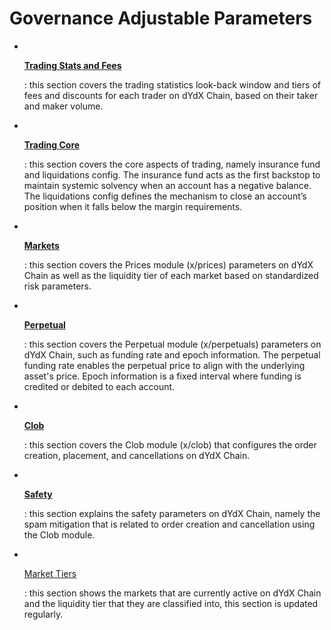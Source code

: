 # Governance Adjustable Parameters

*   ​

    [**Trading Stats and Fees**](https://app.gitbook.com/o/-MeNgGQU0ucT2xo4s8-T/s/cSd7APxHbsYMlFFAeIMP/\~/changes/38/dydx-chain-modules-and-parameters/governance-adjustable-parameters/trading-stats-and-fees)

    : this section covers the trading statistics look-back window and tiers of fees and discounts for each trader on dYdX Chain, based on their taker and maker volume.
*   ​

    [**Trading Core**](https://app.gitbook.com/o/-MeNgGQU0ucT2xo4s8-T/s/cSd7APxHbsYMlFFAeIMP/\~/changes/38/dydx-chain-modules-and-parameters/governance-adjustable-parameters/trading-core)

    : this section covers the core aspects of trading, namely insurance fund and liquidations config. The insurance fund acts as the first backstop to maintain systemic solvency when an account has a negative balance. The liquidations config defines the mechanism to close an account’s position when it falls below the margin requirements.
*   ​

    [**Markets**](https://app.gitbook.com/o/-MeNgGQU0ucT2xo4s8-T/s/cSd7APxHbsYMlFFAeIMP/\~/changes/38/dydx-chain-modules-and-parameters/governance-adjustable-parameters/markets)

    : this section covers the Prices module (x/prices) parameters on dYdX Chain as well as the liquidity tier of each market based on standardized risk parameters.
*   ​

    [**Perpetual**](https://app.gitbook.com/o/-MeNgGQU0ucT2xo4s8-T/s/cSd7APxHbsYMlFFAeIMP/\~/changes/38/dydx-chain-modules-and-parameters/governance-adjustable-parameters/perpetual)

    : this section covers the Perpetual module (x/perpetuals) parameters on dYdX Chain, such as funding rate and epoch information. The perpetual funding rate enables the perpetual price to align with the underlying asset's price. Epoch information is a fixed interval where funding is credited or debited to each account.
*   ​

    [**Clob**](https://app.gitbook.com/o/-MeNgGQU0ucT2xo4s8-T/s/cSd7APxHbsYMlFFAeIMP/\~/changes/38/dydx-chain-modules-and-parameters/governance-adjustable-parameters/clob)

    : this section covers the Clob module (x/clob) that configures the order creation, placement, and cancellations on dYdX Chain.
*   ​

    [**Safety**](https://app.gitbook.com/o/-MeNgGQU0ucT2xo4s8-T/s/cSd7APxHbsYMlFFAeIMP/\~/changes/38/dydx-chain-modules-and-parameters/governance-adjustable-parameters/safety)

    : this section explains the safety parameters on dYdX Chain, namely the spam mitigation that is related to order creation and cancellation using the Clob module.
*   ​

    [Market Tiers](https://app.gitbook.com/o/-MeNgGQU0ucT2xo4s8-T/s/cSd7APxHbsYMlFFAeIMP/\~/changes/38/dydx-chain-modules-and-parameters/governance-adjustable-parameters/market-tiers)

    : this section shows the markets that are currently active on dYdX Chain and the liquidity tier that they are classified into, this section is updated regularly.
